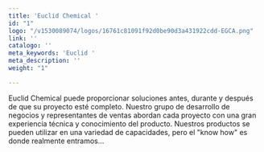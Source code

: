 ```yaml
---
title: 'Euclid Chemical '
id: "1"
logo: "/v1530089074/logos/16761c81091f92d0be90d3a431922cdd-EGCA.png"
link: ''
catalogo: ''
meta_keywords: 'Euclid '
meta_description: ''
weight: "1"

---
```

Euclid Chemical puede proporcionar soluciones antes, durante y después de que su proyecto esté completo. Nuestro grupo de desarrollo de negocios y representantes de ventas abordan cada proyecto con una gran experiencia técnica y conocimiento del producto. Nuestros productos se pueden utilizar en una variedad de capacidades, pero el "know how" es donde realmente entramos...